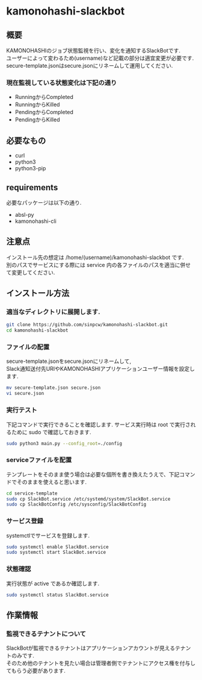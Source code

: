 # kamonohashi-slackbot

## 概要
KAMONOHASHIのジョブ状態監視を行い、変化を通知するSlackBotです.  
ユーザーによって変わるため(username)など記載の部分は適宜変更が必要です.  
secure-template.jsonはsecure.jsonにリネームして運用してください.  

### 現在監視している状態変化は下記の通り
* RunningからCompleted
* RunningからKilled
* PendingからCompleted
* PendingからKilled

## 必要なもの
* curl
* python3
* python3-pip

## requirements
必要なパッケージは以下の通り.  
* absl-py
* kamonohashi-cli

## 注意点
インストール先の想定は /home/(username)/kamonohashi-slackbot です.  
別のパスでサービスにする際には service 内の各ファイルのパスを適当に併せて変更してください.  

## インストール方法

### 適当なディレクトリに展開します.
```bash
git clone https://github.com/sinpcw/kamonohashi-slackbot.git
cd kamonohashi-slackbot
```
### ファイルの配置
secure-template.jsonをsecure.jsonにリネームして,  
Slack通知送付先URIやKAMONOHASHIアプリケーションユーザー情報を設定します.  
```bash
mv secure-template.json secure.json
vi secure.json
```

### 実行テスト
下記コマンドで実行できることを確認します.
サービス実行時は root で実行されるために sudo で確認しておきます.  
```bash
sudo python3 main.py --config_root=./config
```

### serviceファイルを配置
テンプレートをそのまま使う場合は必要な個所を書き換えたうえで、下記コマンドでそのままを使えると思います.
```bash
cd service-template
sudo cp SlackBot.service /etc/systemd/system/SlackBot.service
sudo cp SlackBotConfig /etc/sysconfig/SlackBotConfig
```

### サービス登録
systemctlでサービスを登録します.  
```bash
sudo systemctl enable SlackBot.service
sudo systemctl start SlackBot.service
```

### 状態確認
実行状態が active であるか確認します.
```bash
sudo systemctl status SlackBot.service
```

## 作業情報

### 監視できるテナントについて
SlackBotが監視できるテナントはアプリケーションアカウントが見えるテナントのみです.  
そのため他のテナントを見たい場合は管理者側でテナントにアクセス権を付与してもらう必要があります.  
